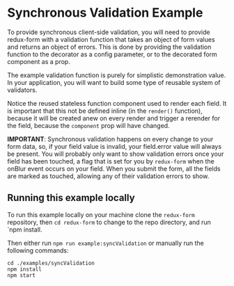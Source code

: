 # Synchronous Validation Example

To provide synchronous client-side validation, you will need to provide redux-form with a 
validation function that takes an object of form values and returns an object of errors.
This is done by providing the validation function to the decorator as a config parameter, or
to the decorated form component as a prop.

The example validation function is purely for simplistic demonstration value. In your 
application, you will want to build some type of reusable system of validators.

Notice the reused stateless function component used to render each field. It is important that 
this not be defined inline (in the `render()` function), because it will be created anew on every
render and trigger a rerender for the field, because the `component` prop will have changed.

**IMPORTANT**: Synchronous validation happens on every change to your form data, so, if your field 
value is invalid, your field.error value will always be present. You will probably only want to
show validation errors once your field has been touched, a flag that is set for you by `redux-form`
when the onBlur event occurs on your field. When you submit the form, all the fields are marked as
touched, allowing any of their validation errors to show.

## Running this example locally

To run this example locally on your machine clone the `redux-form` repository,
then `cd redux-form` to change to the repo directory, and run `npm install.

Then either run `npm run example:syncValidation` or manually run the
following commands:
```
cd ./examples/syncValidation
npm install
npm start
```

